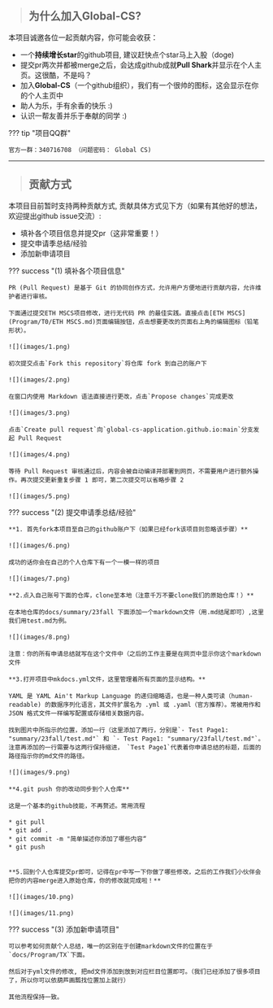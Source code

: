 > ## **为什么加入Global-CS?**

本项目诚邀各位一起贡献内容，你可能会收获：

* 一个**持续增长star**的github项目, 建议赶快点个star马上入股（doge)
* 提交pr两次并都被merge之后，会达成github成就**Pull Shark**并显示在个人主页。这很酷，不是吗？
* 加入**Global-CS**（一个github组织），我们有一个很帅的图标，这会显示在你的个人主页中
* 助人为乐，手有余香的快乐 :)
* 认识一帮友善并乐于奉献的同学 :)

??? tip "项目QQ群"

    官方一群：340716708 （问题密码： Global CS)
***

> ## **贡献方式**

本项目目前暂时支持两种贡献方式, 贡献具体方式见下方（如果有其他好的想法，欢迎提出github issue交流）:

* 填补各个项目信息并提交pr（这非常重要！）
* 提交申请季总结/经验
* 添加新申请项目

??? success "(1) 填补各个项目信息"

    PR (Pull Request) 是基于 Git 的协同创作方式，允许用户方便地进行贡献内容，允许维护者进行审核。
    
    下面通过提交ETH MSCS项目修改，进行无代码 PR 的最佳实践。直接点击[ETH MSCS](Program/T0/ETH MSCS.md)页面编辑按钮，点击想要更改的页面右上角的编辑图标（铅笔形状）。
    
    ![](images/1.png)
    
    初次提交点击`Fork this repository`将仓库 fork 到自己的账户下
    
    ![](images/2.png)
    
    在窗口内使用 Markdown 语法直接进行更改，点击`Propose changes`完成更改
    
    ![](images/3.png)
    
    点击`Create pull request`向`global-cs-application.github.io:main`分支发起 Pull Request
    
    ![](images/4.png)
    
    等待 Pull Request 审核通过后，内容会被自动编译并部署到网页，不需要用户进行额外操作。再次提交更新重复步骤 1 即可，第二次提交可以省略步骤 2
    
    ![](images/5.png)

??? success "(2) 提交申请季总结/经验"

    **1. 首先fork本项目至自己的github账户下（如果已经fork该项目则忽略该步骤）**

    ![](images/6.png)

    成功的话你会在自己的个人仓库下有一个一模一样的项目

    ![](images/7.png)

    **2.点入自己账号下面的仓库，clone至本地（注意千万不要clone我们的原始仓库！）**

    在本地仓库的docs/summary/23fall 下面添加一个markdown文件（用.md结尾即可）,这里我们用test.md为例。

    ![](images/8.png)
    
    注意：你的所有申请总结就写在这个文件中（之后的工作主要是在网页中显示你这个markdown文件

    **3.打开项目中mkdocs.yml文件，这里管理着所有页面的显示结构。**

    YAML 是 YAML Ain't Markup Language 的递归缩略语，也是一种人类可读（human-readable) 的数据序列化语言，其文件扩展名为 .yml 或 .yaml（官方推荐）。常被用作和 JSON 格式文件一样编写配置或存储相关数据内容。

    找到图片中所指示的位置，添加一行（这里添加了两行，分别是`- Test Page1: "summary/23fall/test.md"` 和 `- Test Page1: "summary/23fall/test.md"`。
    注意再添加的一行需要与这两行保持缩进， `Test Page1`代表着你申请总结的标题，后面的路径指示你的md文件的路径。

    ![](images/9.png)

    **4.git push 你的改动同步到个人仓库**

    这是一个基本的github技能，不再赘述。常用流程 

    * git pull
    * git add .
    * git commit -m "简单描述你添加了哪些内容“
    * git push 


    **5.回到个人仓库提交pr即可，记得在pr中写一下你做了哪些修改，之后的工作我们小伙伴会把你的内容merge进入原始仓库，你的修改就完成啦！**

    ![](images/10.png)

    ![](images/11.png)

??? success "(3) 添加新申请项目"

    可以参考如何贡献个人总结，唯一的区别在于创建markdown文件的位置在于`docs/Program/TX`下面。

    然后对于yml文件的修改, 把md文件添加到放到对应栏目位置即可。（我们已经添加了很多项目了，所以你可以依葫芦画瓢找位置加上就行）

    其他流程保持一致。